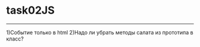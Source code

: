 # task02JS
-------------------

1)Событие только в html
2)Надо ли убрать методы  салата из прототипа в класс?
